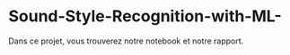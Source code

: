 # Sound-Style-Recognition-with-ML-

Dans ce projet, vous trouverez notre notebook et notre rapport.
